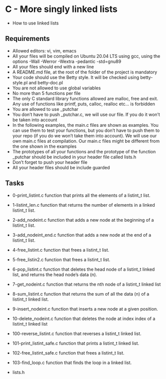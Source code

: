 # C - More singly linked lists
- How to use linked lists
## Requirements
- Allowed editors: vi, vim, emacs
- All your files will be compiled on Ubuntu 20.04 LTS using gcc, using the options -Wall -Werror -Wextra -pedantic -std=gnu89
- All your files should end with a new line
- A README.md file, at the root of the folder of the project is mandatory
- Your code should use the Betty style. It will be checked using betty-style.pl and betty-doc.pl
- You are not allowed to use global variables
- No more than 5 functions per file
- The only C standard library functions allowed are malloc, free and exit. Any use of functions like printf, puts, calloc, realloc etc… is forbidden
- You are allowed to use _putchar
- You don’t have to push _putchar.c, we will use our file. If you do it won’t be taken into account
- In the following examples, the main.c files are shown as examples. You can use them to test your functions, but you don’t have to push them to your repo (if you do we won’t take them into account). We will use our own main.c files at compilation. Our main.c files might be different from the one shown in the examples
- The prototypes of all your functions and the prototype of the function _putchar should be included in your header file called lists.h
- Don’t forget to push your header file
- All your header files should be include guarded

## Tasks
- 0-print_listint.c
function that prints all the elements of a listint_t list.

- 1-listint_len.c
function that returns the number of elements in a linked listint_t list.

- 2-add_nodeint.c
function that adds a new node at the beginning of a listint_t list.

- 3-add_nodeint_end.c
function that adds a new node at the end of a listint_t list.

- 4-free_listint.c
function that frees a listint_t list.

- 5-free_listin2.c
function that frees a listint_t list.

- 6-pop_listint.c
function that deletes the head node of a listint_t linked list, and returns the head node’s data (n).

- 7-get_nodeint.c
function that returns the nth node of a listint_t linked list

- 8-sum_listint.c
function that returns the sum of all the data (n) of a listint_t linked list.

- 9-insert_nodeint.c
function that inserts a new node at a given position.

- 10-delete_nodeint.c
function that deletes the node at index index of a listint_t linked list

- 100-reverse_listint.c
function that reverses a listint_t linked list.

- 101-print_listint_safe.c
function that prints a listint_t linked list.

- 102-free_listint_safe.c
function that frees a listint_t list.

- 103-find_loop.c
function that finds the loop in a linked list.

- lists.h
